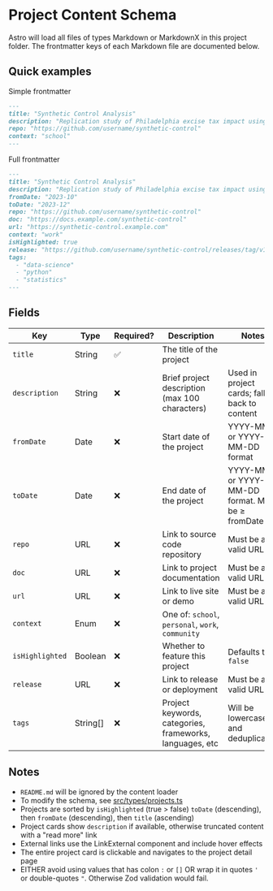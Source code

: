 # Project Content Schema

Astro will load all files of types Markdown or MarkdownX in this project folder. The frontmatter keys of each Markdown file are documented below.

## Quick examples

Simple frontmatter

```markdown
---
title: "Synthetic Control Analysis"
description: "Replication study of Philadelphia excise tax impact using synthetic control methods in R with causal inference."
repo: "https://github.com/username/synthetic-control"
context: "school"
---
```

Full frontmatter

```markdown
---
title: "Synthetic Control Analysis"
description: "Replication study of Philadelphia excise tax impact using synthetic control methods in R with causal inference."
fromDate: "2023-10"
toDate: "2023-12"
repo: "https://github.com/username/synthetic-control"
doc: "https://docs.example.com/synthetic-control"
url: "https://synthetic-control.example.com"
context: "work"
isHighlighted: true
release: "https://github.com/username/synthetic-control/releases/tag/v1.0.0"
tags:
  - "data-science"
  - "python"
  - "statistics"
---
```

## Fields

| Key | Type | Required? | Description | Notes |
| --- | --- | --- | --- | --- |
| `title` | String | ✅ | The title of the project |  |
| `description` | String | ❌ | Brief project description (max 100 characters) | Used in project cards; falls back to content |
| `fromDate` | Date | ❌ | Start date of the project | YYYY-MM or YYYY-MM-DD format |
| `toDate` | Date | ❌ | End date of the project | YYYY-MM or YYYY-MM-DD format. Must be ≥ fromDate |
| `repo` | URL | ❌ | Link to source code repository | Must be a valid URL |
| `doc` | URL | ❌ | Link to project documentation | Must be a valid URL |
| `url` | URL | ❌ | Link to live site or demo | Must be a valid URL |
| `context` | Enum | ❌ | One of: `school`, `personal`, `work`, `community` |  |
| `isHighlighted` | Boolean | ❌ | Whether to feature this project | Defaults to `false` |
| `release` | URL | ❌ | Link to release or deployment | Must be a valid URL |
| `tags` | String[] | ❌ | Project keywords, categories, frameworks, languages, etc | Will be lowercased and deduplicated |

## Notes

- `README.md` will be ignored by the content loader
- To modify the schema, see [src/types/projects.ts](../../src/types/projects.ts)
- Projects are sorted by `isHighlighted` (true > false) `toDate` (descending), then `fromDate` (descending), then `title` (ascending)
- Project cards show `description` if available, otherwise truncated content with a "read more" link
- External links use the LinkExternal component and include hover effects
- The entire project card is clickable and navigates to the project detail page
- EITHER avoid using values that has colon `:` or `[]` OR wrap it in quotes `'` or double-quotes `"`. Otherwise Zod validation would fail.
